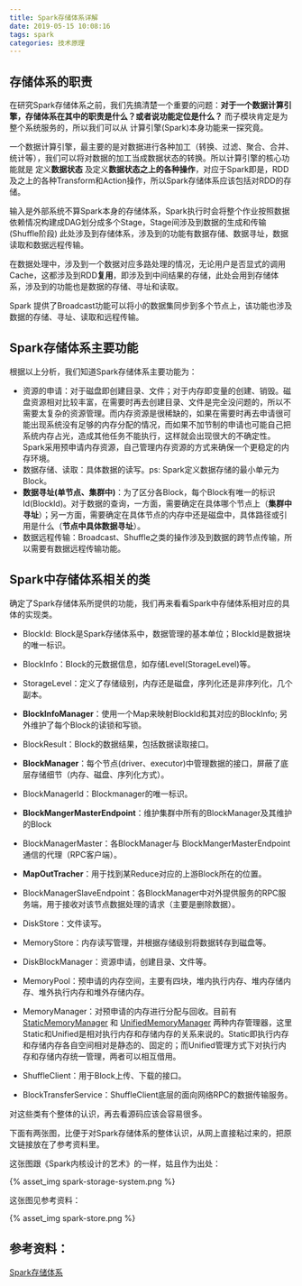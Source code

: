 ```yaml
---
title: Spark存储体系详解
date: 2019-05-15 10:08:16
tags: spark
categories: 技术原理
---
```


## 存储体系的职责

在研究Spark存储体系之前，我们先搞清楚一个重要的问题：**对于一个数据计算引擎，存储体系在其中的职责是什么？或者说功能定位是什么？** 而子模块肯定是为整个系统服务的，所以我们可以从 计算引擎(Spark)本身功能来一探究竟。


一个数据计算引擎，最主要的是对数据进行各种加工（转换、过滤、聚合、合并、统计等），我们可以将对数据的加工当成数据状态的转换。所以计算引擎的核心功能就是 定义**数据状态** 及定义**数据状态之上的各种操作**，对应于Spark即是，RDD 及之上的各种Transform和Action操作，所以Spark存储体系应该包括对RDD的存储。

<!-- more -->

输入是外部系统不算Spark本身的存储体系，Spark执行时会将整个作业按照数据依赖情况构建成DAG划分成多个Stage，Stage间涉及到数据的生成和传输(Shuffle阶段) 此处涉及到存储体系，涉及到的功能有数据存储、数据寻址，数据读取和数据远程传输。

在数据处理中，涉及到一个数据对应多路处理的情况，无论用户是否显式的调用Cache，这都涉及到RDD**复用**，即涉及到中间结果的存储，此处会用到存储体系，涉及到的功能也是数据的存储、寻址和读取。

Spark 提供了Broadcast功能可以将小的数据集同步到多个节点上，该功能也涉及数据的存储、寻址、读取和远程传输。

## Spark存储体系主要功能

根据以上分析，我们知道Spark存储体系主要功能为：

* 资源的申请：对于磁盘即创建目录、文件；对于内存即变量的创建、销毁。磁盘资源相对比较丰富，在需要时再去创建目录、文件是完全没问题的，所以不需要太复杂的资源管理。而内存资源是很稀缺的，如果在需要时再去申请很可能出现系统没有足够的内存分配的情况，而如果不加节制的申请也可能自己把系统内存占光，造成其他任务不能执行，这样就会出现很大的不确定性。Spark采用预申请内存资源，自己管理内存资源的方式来确保一个更稳定的内存环境。
* 数据存储、读取：具体数据的读写。ps: Spark定义数据存储的最小单元为Block。
* **数据寻址(单节点、集群中)**：为了区分各Block，每个Block有唯一的标识Id(BlockId)。对于数据的查询，一方面，需要确定在具体哪个节点上（**集群中寻址**）；另一方面，需要确定在具体节点的内存中还是磁盘中，具体路径或引用是什么（**节点中具体数据寻址**）。
* 数据远程传输：Broadcast、Shuffle之类的操作涉及到数据的跨节点传输，所以需要有数据远程传输功能。



## Spark中存储体系相关的类

确定了Spark存储体系所提供的功能，我们再来看看Spark中存储体系相对应的具体的实现类。



* BlockId:  Block是Spark存储体系中，数据管理的基本单位；BlockId是数据块的唯一标识。

* BlockInfo：Block的元数据信息，如存储Level(StorageLevel)等。

* StorageLevel：定义了存储级别，内存还是磁盘，序列化还是非序列化，几个副本。

*  **BlockInfoManager**：使用一个Map来映射BlockId和其对应的BlockInfo; 另外维护了每个Block的读锁和写锁。

* BlockResult：Block的数据结果，包括数据读取接口。

* **BlockManager**：每个节点(driver、executor)中管理数据的接口，屏蔽了底层存储细节（内存、磁盘、序列化方式）。

* BlockManagerId：Blockmanager的唯一标识。

* **BlockMangerMasterEndpoint**：维护集群中所有的BlockManager及其维护的Block
* BlockManagerMaster：各BlockManager与 BlockMangerMasterEndpoint 通信的代理（RPC客户端）。

* **MapOutTracher**：用于找到某Reduce对应的上游Block所在的位置。

* BlockManagerSlaveEndpoint：各BlockManager中对外提供服务的RPC服务端，用于接收对该节点数据处理的请求（主要是删除数据）。

* DiskStore：文件读写。

* MemoryStore：内存读写管理，并根据存储级别将数据转存到磁盘等。

* DiskBlockManager：资源申请，创建目录、文件等。

* MemoryPool：预申请的内存空间，主要有四块，堆内执行内存、堆内存储内存、堆外执行内存和堆外存储内存。

* MemoryManager：对预申请的内存进行分配与回收。目前有[StaticMemoryManager](https://github.com/apache/spark/blob/branch-1.6/core/src/main/scala/org/apache/spark/memory/StaticMemoryManager.scala) 和 [UnifiedMemoryManager](https://github.com/apache/spark/blob/branch-1.6/core/src/main/scala/org/apache/spark/memory/UnifiedMemoryManager.scala) 两种内存管理器，这里Static和Unified是相对执行内存和存储内存的关系来说的。Static即执行内存和存储内存各自空间相对是静态的、固定的；而Unified管理方式下对执行内存和存储内存统一管理，两者可以相互借用。

* ShuffleClient：用于Block上传、下载的接口。

* BlockTransferService：ShuffleClient底层的面向网络RPC的数据传输服务。


对这些类有个整体的认识，再去看源码应该会容易很多。



下面有两张图，比便于对Spark存储体系的整体认识，从网上直接粘过来的，把原文链接放在了参考资料里。



这张图跟《Spark内核设计的艺术》的一样，姑且作为出处：

{% asset_img spark-storage-system.png %}



这张图见参考资料：

{% asset_img spark-store.png %}



## 参考资料：

 [Spark存储体系](https://www.cnblogs.com/cenglinjinran/p/8476199.html)





